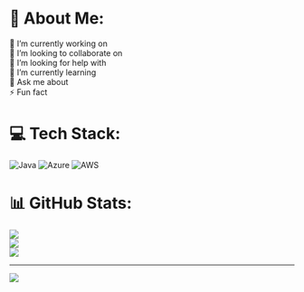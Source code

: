 # 💫 About Me:
🔭 I’m currently working on <br>👯 I’m looking to collaborate on<br>🤝 I’m looking for help with<br>🌱 I’m currently learning<br>💬 Ask me about<br>⚡ Fun fact


# 💻 Tech Stack:
![Java](https://img.shields.io/badge/java-%23ED8B00.svg?style=for-the-badge&logo=openjdk&logoColor=white) ![Azure](https://img.shields.io/badge/azure-%230072C6.svg?style=for-the-badge&logo=microsoftazure&logoColor=white) ![AWS](https://img.shields.io/badge/AWS-%23FF9900.svg?style=for-the-badge&logo=amazon-aws&logoColor=white)
# 📊 GitHub Stats:
![](https://github-readme-stats.vercel.app/api?username=MuneebHash&theme=dark&hide_border=false&include_all_commits=false&count_private=false)<br/>
![](https://github-readme-streak-stats.herokuapp.com/?user=MuneebHash&theme=dark&hide_border=false)<br/>
![](https://github-readme-stats.vercel.app/api/top-langs/?username=MooneHashmi&theme=dark&hide_border=false&include_all_commits=false&count_private=false&layout=compact)

---
[![](https://visitcount.itsvg.in/api?id=MuneebHash&icon=0&color=0)](https://visitcount.itsvg.in)

<!-- Proudly created with GPRM ( https://gprm.itsvg.in ) -->
